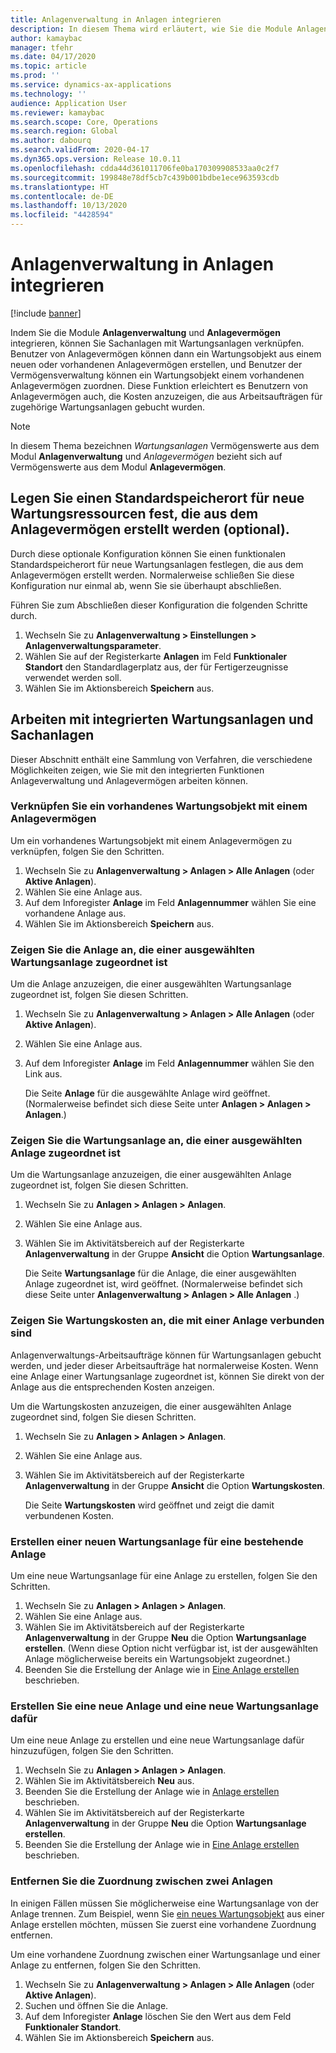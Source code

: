 ```yaml
---
title: Anlagenverwaltung in Anlagen integrieren
description: In diesem Thema wird erläutert, wie Sie die Module Anlagenverwaltung und Anlagevermögen integrieren, damit Sie Sachanlagen mit Wartungsanlagen verknüpfen können.
author: kamaybac
manager: tfehr
ms.date: 04/17/2020
ms.topic: article
ms.prod: ''
ms.service: dynamics-ax-applications
ms.technology: ''
audience: Application User
ms.reviewer: kamaybac
ms.search.scope: Core, Operations
ms.search.region: Global
ms.author: dabourq
ms.search.validFrom: 2020-04-17
ms.dyn365.ops.version: Release 10.0.11
ms.openlocfilehash: cdda44d361011706fe0ba170309908533aa0c2f7
ms.sourcegitcommit: 199848e78df5cb7c439b001bdbe1ece963593cdb
ms.translationtype: HT
ms.contentlocale: de-DE
ms.lasthandoff: 10/13/2020
ms.locfileid: "4428594"
---
```

# <a name="integrate-asset-management-with-fixed-assets"></a>Anlagenverwaltung in Anlagen integrieren

[!include [banner](../../includes/banner.md)]

Indem Sie die Module **Anlagenverwaltung** und **Anlagevermögen** integrieren, können Sie Sachanlagen mit Wartungsanlagen verknüpfen. Benutzer von Anlagevermögen können dann ein Wartungsobjekt aus einem neuen oder vorhandenen Anlagevermögen erstellen, und Benutzer der Vermögensverwaltung können ein Wartungsobjekt einem vorhandenen Anlagevermögen zuordnen. Diese Funktion erleichtert es Benutzern von Anlagevermögen auch, die Kosten anzuzeigen, die aus Arbeitsaufträgen für zugehörige Wartungsanlagen gebucht wurden.

> [!NOTE]
> In diesem Thema bezeichnen *Wartungsanlagen* Vermögenswerte aus dem Modul **Anlagenverwaltung** und *Anlagevermögen* bezieht sich auf Vermögenswerte aus dem Modul **Anlagevermögen**.

## <a name="set-a-default-location-for-new-maintenance-assets-that-are-created-from-fixed-assets-optional"></a>Legen Sie einen Standardspeicherort für neue Wartungsressourcen fest, die aus dem Anlagevermögen erstellt werden (optional).

Durch diese optionale Konfiguration können Sie einen funktionalen Standardspeicherort für neue Wartungsanlagen festlegen, die aus dem Anlagevermögen erstellt werden. Normalerweise schließen Sie diese Konfiguration nur einmal ab, wenn Sie sie überhaupt abschließen.

Führen Sie zum Abschließen dieser Konfiguration die folgenden Schritte durch.

1. Wechseln Sie zu **Anlagenverwaltung \> Einstellungen \> Anlagenverwaltungsparameter**.
1. Wählen Sie auf der Registerkarte **Anlagen** im Feld **Funktionaler Standort** den Standardlagerplatz aus, der für Fertigerzeugnisse verwendet werden soll.
1. Wählen Sie im Aktionsbereich **Speichern** aus.

## <a name="work-with-integrated-maintenance-assets-and-fixed-assets"></a>Arbeiten mit integrierten Wartungsanlagen und Sachanlagen

Dieser Abschnitt enthält eine Sammlung von Verfahren, die verschiedene Möglichkeiten zeigen, wie Sie mit den integrierten Funktionen Anlageverwaltung und Anlagevermögen arbeiten können.

### <a name="associate-an-existing-maintenance-asset-with-a-fixed-asset"></a>Verknüpfen Sie ein vorhandenes Wartungsobjekt mit einem Anlagevermögen

Um ein vorhandenes Wartungsobjekt mit einem Anlagevermögen zu verknüpfen, folgen Sie den Schritten.

1. Wechseln Sie zu **Anlagenverwaltung \> Anlagen \> Alle Anlagen** (oder **Aktive Anlagen**).
1. Wählen Sie eine Anlage aus.
1. Auf dem Inforegister **Anlage** im Feld **Anlagennummer** wählen Sie eine vorhandene Anlage aus.
1. Wählen Sie im Aktionsbereich **Speichern** aus.

### <a name="view-the-fixed-asset-that-is-associated-with-a-selected-maintenance-asset"></a>Zeigen Sie die Anlage an, die einer ausgewählten Wartungsanlage zugeordnet ist

Um die Anlage anzuzeigen, die einer ausgewählten Wartungsanlage zugeordnet ist, folgen Sie diesen Schritten.

1. Wechseln Sie zu **Anlagenverwaltung \> Anlagen \> Alle Anlagen** (oder **Aktive Anlagen**).
1. Wählen Sie eine Anlage aus.
1. Auf dem Inforegister **Anlage** im Feld **Anlagennummer** wählen Sie den Link aus.

    Die Seite **Anlage** für die ausgewählte Anlage wird geöffnet. (Normalerweise befindet sich diese Seite unter **Anlagen \> Anlagen \> Anlagen**.)

### <a name="view-the-maintenance-asset-that-is-associated-with-a-selected-fixed-asset"></a>Zeigen Sie die Wartungsanlage an, die einer ausgewählten Anlage zugeordnet ist

Um die Wartungsanlage anzuzeigen, die einer ausgewählten Anlage zugeordnet ist, folgen Sie diesen Schritten.

1. Wechseln Sie zu **Anlagen \> Anlagen \> Anlagen**.
1. Wählen Sie eine Anlage aus.
1. Wählen Sie im Aktivitätsbereich auf der Registerkarte **Anlagenverwaltung** in der Gruppe **Ansicht** die Option **Wartungsanlage**.

    Die Seite **Wartungsanlage** für die Anlage, die einer ausgewählten Anlage zugeordnet ist, wird geöffnet. (Normalerweise befindet sich diese Seite unter **Anlagenverwaltung \> Anlagen \> Alle Anlagen** .)

### <a name="view-maintenance-costs-that-are-associated-with-a-fixed-asset"></a>Zeigen Sie Wartungskosten an, die mit einer Anlage verbunden sind

Anlagenverwaltungs-Arbeitsaufträge können für Wartungsanlagen gebucht werden, und jeder dieser Arbeitsaufträge hat normalerweise Kosten. Wenn eine Anlage einer Wartungsanlage zugeordnet ist, können Sie direkt von der Anlage aus die entsprechenden Kosten anzeigen.

Um die Wartungskosten anzuzeigen, die einer ausgewählten Anlage zugeordnet sind, folgen Sie diesen Schritten.

1. Wechseln Sie zu **Anlagen \> Anlagen \> Anlagen**.
1. Wählen Sie eine Anlage aus.
1. Wählen Sie im Aktivitätsbereich auf der Registerkarte **Anlagenverwaltung** in der Gruppe **Ansicht** die Option **Wartungskosten**.

    Die Seite **Wartungskosten** wird geöffnet und zeigt die damit verbundenen Kosten.

### <a name="create-a-new-maintenance-asset-for-an-existing-fixed-asset"></a><a name="new-maintenance-from-fixed"></a>Erstellen einer neuen Wartungsanlage für eine bestehende Anlage

Um eine neue Wartungsanlage für eine Anlage zu erstellen, folgen Sie den Schritten.

1. Wechseln Sie zu **Anlagen \> Anlagen \> Anlagen**.
1. Wählen Sie eine Anlage aus.
1. Wählen Sie im Aktivitätsbereich auf der Registerkarte **Anlagenverwaltung** in der Gruppe **Neu** die Option **Wartungsanlage erstellen**. (Wenn diese Option nicht verfügbar ist, ist der ausgewählten Anlage möglicherweise bereits ein Wartungsobjekt zugeordnet.)
1. Beenden Sie die Erstellung der Anlage wie in [Eine Anlage erstellen](../objects/create-an-object.md) beschrieben.

### <a name="create-a-new-fixed-asset-and-add-a-new-maintenance-asset-for-it"></a>Erstellen Sie eine neue Anlage und eine neue Wartungsanlage dafür

Um eine neue Anlage zu erstellen und eine neue Wartungsanlage dafür hinzuzufügen, folgen Sie den Schritten.

1. Wechseln Sie zu **Anlagen \> Anlagen \> Anlagen**.
1. Wählen Sie im Aktivitätsbereich **Neu** aus.
1. Beenden Sie die Erstellung der Anlage wie in [Anlage erstellen](../../../finance/fixed-assets/tasks/create-fixed-asset.md) beschrieben.
1. Wählen Sie im Aktivitätsbereich auf der Registerkarte **Anlagenverwaltung** in der Gruppe **Neu** die Option **Wartungsanlage erstellen**.
1. Beenden Sie die Erstellung der Anlage wie in [Eine Anlage erstellen](../objects/create-an-object.md) beschrieben.

### <a name="remove-the-association-between-two-assets"></a>Entfernen Sie die Zuordnung zwischen zwei Anlagen

In einigen Fällen müssen Sie möglicherweise eine Wartungsanlage von der Anlage trennen. Zum Beispiel, wenn Sie [ein neues Wartungsobjekt](#new-maintenance-from-fixed) aus einer Anlage erstellen möchten, müssen Sie zuerst eine vorhandene Zuordnung entfernen.

Um eine vorhandene Zuordnung zwischen einer Wartungsanlage und einer Anlage zu entfernen, folgen Sie den Schritten.

1. Wechseln Sie zu **Anlagenverwaltung \> Anlagen \> Alle Anlagen** (oder **Aktive Anlagen**).
1. Suchen und öffnen Sie die Anlage.
1. Auf dem Inforegister **Anlage** löschen Sie den Wert aus dem Feld **Funktionaler Standort**.
1. Wählen Sie im Aktionsbereich **Speichern** aus.
